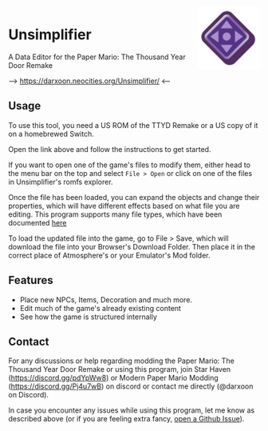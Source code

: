 <img width="25%" align="right" src="static/Unsimplifier_icon.png" style="position: relative; z-index: 1">

# Unsimplifier

A Data Editor for the Paper Mario: The Thousand Year Door Remake

--> <https://darxoon.neocities.org/Unsimplifier/> <--

## Usage

To use this tool, you need a US ROM of the TTYD Remake or a US copy of it on a homebrewed Switch.

Open the link above and follow the instructions to get started.

If you want to open one of the game's files to modify them, either head to the menu bar on the top and select `File > Open` or click on one of the files in Unsimplifier's romfs explorer.

Once the file has been loaded, you can expand the objects and change their properties, which will have different effects based on what file you are editing. This program supports many file types, which have been documented [here](https://docs.google.com/spreadsheets/d/1pZogGh00xy939FdCG62uWjxZnkP1G4gjDGBG4TntbKY/)

To load the updated file into the game, go to File > Save, which will download the file into your Browser's Download Folder. Then place it in the correct place of Atmosphere's or your Emulator's Mod folder.

## Features

* Place new NPCs, Items, Decoration and much more.
* Edit much of the game's already existing content
* See how the game is structured internally

## Contact

For any discussions or help regarding modding the Paper Mario: The Thousand Year Door Remake or using this program, join Star Haven (<https://discord.gg/pdYpWw8>) or Modern Paper Mario Modding (<https://discord.gg/Pj4u7wB>) on discord or contact me directly (@darxoon on Discord).

In case you encounter any issues while using this program, let me know as described above (or if you are feeling extra fancy, [open a Github Issue](https://github.com/Darxoon/OrigamiWand/issues)).
